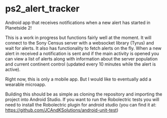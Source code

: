 # ps2_alert_tracker
Android app that receives notifications when a new alert has started in
Planetside 2!

This is a work in progress but functions fairly well at the moment. It will
connect to the Sony Census server with a websocket library (Tyrus) and wait
for alerts. It also has functionality to fetch alerts on the fly. When a new
alert in received a notification is sent and if the main activity is opened
you can view a list of alerts along with information about the server
population and current continent control (updated every 10 minutes while the
alert is active).

Right now, this is only a mobile app. But I would like to eventually add a
wearable microapp.

Building this should be as simple as cloning the repository and importing
the project into Android Studio. If you want to run the Robolectric tests
you will need to install the Robolectric plugin for android studio (you
can find it at: https://github.com/JCAndKSolutions/android-unit-test)
